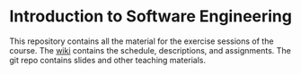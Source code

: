 # Introduction to Software Engineering

This repository contains all the material for the exercise sessions of the course. 
The <a href="wiki">wiki</a> contains the schedule, descriptions, and assignments. The git repo contains slides and other teaching materials.
